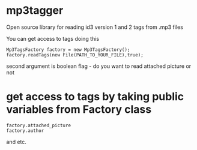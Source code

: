 # mp3tagger
Open source library for reading id3 version 1 and 2 tags from .mp3 files

You can get access to tags doing this

```
Mp3TagsFactory factory = new Mp3TagsFactory();
factory.readTags(new File(PATH_TO_YOUR_FILE),true); 
```
second argument is boolean flag - do you want to read attached picture or not
# get access to tags by taking public variables from Factory class
```
factory.attached_picture
factory.author
```
 and etc.